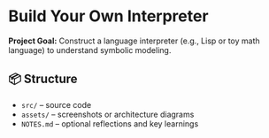 # Build Your Own Interpreter

**Project Goal:** Construct a language interpreter (e.g., Lisp or toy math language) to understand symbolic modeling.

## 📦 Structure
- `src/` – source code
- `assets/` – screenshots or architecture diagrams
- `NOTES.md` – optional reflections and key learnings
